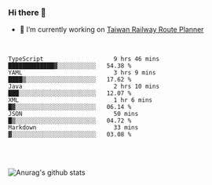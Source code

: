 ### Hi there 👋

- 🔭 I’m currently working on [Taiwan Railway Route Planner](https://github.com/Taiwan-Railway-Route-Planner)

<br/>

<!--START_SECTION:waka-->

```text
TypeScript                    9 hrs 46 mins   █████████████▓░░░░░░░░░░░   54.38 %
YAML                          3 hrs 9 mins    ████▒░░░░░░░░░░░░░░░░░░░░   17.62 %
Java                          2 hrs 10 mins   ███░░░░░░░░░░░░░░░░░░░░░░   12.07 %
XML                           1 hr 6 mins     █▓░░░░░░░░░░░░░░░░░░░░░░░   06.14 %
JSON                          50 mins         █▒░░░░░░░░░░░░░░░░░░░░░░░   04.72 %
Markdown                      33 mins         ▓░░░░░░░░░░░░░░░░░░░░░░░░   03.08 %
```

<!--END_SECTION:waka-->

<br/>
<br/>

![Anurag's github stats](https://github-readme-stats.vercel.app/api?username=DepickereSven&show_icons=true&theme=tokyonight)



<!--
**DepickereSven/DepickereSven** is a ✨ _special_ ✨ repository because its `README.md` (this file) appears on your GitHub profile.

Here are some ideas to get you started:

- 🔭 I’m currently working on ...
- 🌱 I’m currently learning ...
- 👯 I’m looking to collaborate on ...
- 🤔 I’m looking for help with ...
- 💬 Ask me about ...
- 📫 How to reach me: ...
- 😄 Pronouns: ...
- ⚡ Fun fact: ...
-->
